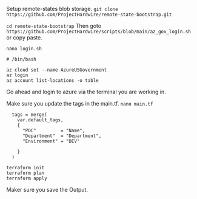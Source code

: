 Setup remote-states blob storage. `git clone https://github.com/ProjectHardwire/remote-state-bootstrap.git`

`cd remote-state-bootstrap`
Then goto `https://github.com/ProjectHardwire/scripts/blob/main/az_gov_login.sh` or copy paste.

`nano login.sh`
```
# /bin/bash

az cloud set --name AzureUSGovernment
az login
az account list-locations -o table
```
Go ahead and login to azure via the terminal you are working in.

Make sure you update the tags in the main.tf. `nano main.tf`

```
  tags = merge(
    var.default_tags,
    {
      "POC"         = "Name",
      "Department"  = "Department",
      "Environment" = "DEV"

    }
  )
```
```
terraform init
terraform plan
terraform apply
```

Maker sure you save the Output.